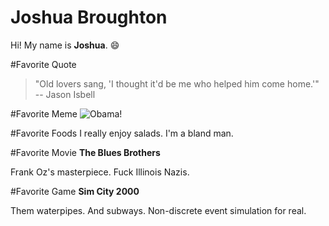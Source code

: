 # Joshua Broughton

Hi! My name is **Joshua**.
:smile: 

#Favorite Quote
>"Old lovers sang, 'I thought it'd be me who helped him come home.'" -- Jason Isbell

#Favorite Meme
![Obama!](http://i2.kym-cdn.com/photos/images/facebook/000/138/246/tumblr_lltzgnHi5F1qzib3wo1_400.jpg)

#Favorite Foods
I really enjoy salads. I'm a bland man.

#Favorite Movie
**The Blues Brothers**

Frank Oz's masterpiece. Fuck Illinois Nazis.

#Favorite Game
**Sim City 2000** 

Them waterpipes. And subways. Non-discrete event simulation for real. 
